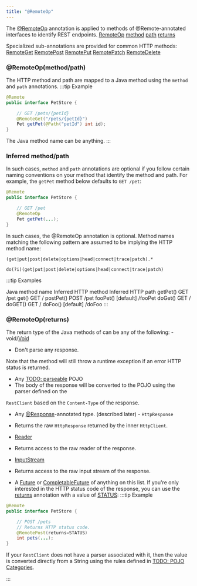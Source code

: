 ```yaml
---
title: "@RemoteOp"
---
```


The [@RemoteOp](../apidocs/org/apache/juneau/http/remote/RemoteOp.html) annotation is applied to methods of @Remote-annotated interfaces to identify REST endpoints.
<tree>
<node-0><java-annotation>[RemoteOp](../apidocs/org/apache/juneau/http/remote/RemoteOp.html)</java-annotation></node-0>
<node-1><java-method-annotation>[method](../apidocs/org/apache/juneau/http/remote/RemoteOp.html#method)</java-method-annotation></node-1>
<node-1><java-method-annotation>[path](../apidocs/org/apache/juneau/http/remote/RemoteOp.html#path)</java-method-annotation></node-1>
<node-1><java-method-annotation>[returns](../apidocs/org/apache/juneau/http/remote/RemoteOp.html#returns)</java-method-annotation></node-1>
</tree>

Specialized sub-annotations are provided for common HTTP methods:
<tree>
<node-0><java-annotation>[RemoteGet](../apidocs/org/apache/juneau/http/remote/RemoteGet.html)</java-annotation></node-0>
<node-0><java-annotation>[RemotePost](../apidocs/org/apache/juneau/http/remote/RemotePost.html)</java-annotation></node-0>
<node-0><java-annotation>[RemotePut](../apidocs/org/apache/juneau/http/remote/RemotePut.html)</java-annotation></node-0>
<node-0><java-annotation>[RemotePatch](../apidocs/org/apache/juneau/http/remote/RemotePatch.html)</java-annotation></node-0>
<node-0><java-annotation>[RemoteDelete](../apidocs/org/apache/juneau/http/remote/RemoteDelete.html)</java-annotation></node-0>
</tree>

### @RemoteOp(method/path)

The HTTP method and path are mapped to a Java method using the `method` and `path` annotations.
:::tip Example


```java
@Remote
public interface PetStore {

    // GET /pets/{petId}
    @RemoteGet("/pets/{petId}")
    Pet getPet(@Path("petId") int id);
}
```


The Java method name can be anything.
:::

### Inferred method/path

In such cases, `method` and `path` annotations are optional if you follow certain naming conventions on your method that identify the method and path.
For example, the `getPet` method below defaults to `GET /pet`:

```java
@Remote
public interface PetStore {

    // GET /pet
    @RemoteOp
    Pet getPet(...);
}
```


In such cases, the @RemoteOp annotation is optional.
Method names matching the following pattern are assumed to be implying the HTTP method name:

```text
(get|put|post|delete|options|head|connect|trace|patch).*
```


```text
do(?i)(get|put|post|delete|options|head|connect|trace|patch)
```


:::tip Examples

Java method name
Inferred HTTP method
Inferred HTTP path
getPet()
GET
/pet
get()
GET
/
postPet()
POST
/pet
fooPet()
[default]
/fooPet
doGet()
GET
/
doGET()
GET
/
doFoo()
[default]
/doFoo
:::

### @RemoteOp(returns)

The return type of the Java methods of can be any of the following: - void/[Void](../apidocs/java/lang/Void.html)
- Don't parse any response.

Note that the method will still throw a runtime exception if an error HTTP status is returned.
- Any [TODO: parseable](TODO.md) POJO
- The body of the response will be converted to the POJO using the parser defined on the

`RestClient` based on the `Content-Type` of the response.
- Any [@Response](../apidocs/org/apache/juneau/http/annotation/Response.html)-annotated type.
(described later) - `HttpResponse`
- Returns the raw `HttpResponse` returned by the inner `HttpClient`.

- [Reader](../apidocs/java/io/Reader.html)
- Returns access to the raw reader of the response.

- [InputStream](../apidocs/java/io/InputStream.html)
- Returns access to the raw input stream of the response.

- A [Future](../apidocs/java/util/concurrent/Future.html) or [CompletableFuture](../apidocs/java/util/concurrent/CompletableFuture.html) of anything on this list.
If you're only interested in the HTTP status code of the response, you can use the [returns](../apidocs/org/apache/juneau/http/remote/RemoteOp.html#returns()) annotation with a value of [STATUS](../apidocs/org/apache/juneau/http/remote/RemoteReturn.html#STATUS):
:::tip Example


```java
@Remote
public interface PetStore {

    // POST /pets
    // Returns HTTP status code.
    @RemotePost(returns=STATUS)
    int pets(...);
}
```


If your `RestClient` does not have a parser associated with it, then the value is converted directly from a String using
the rules defined in [TODO: POJO Categories](TODO.md).

:::
